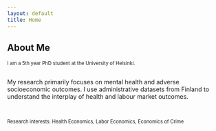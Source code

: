 ```yaml
---
layout: default
title: Home
---
```


## About Me
<p align="justify" style="font-size:80%;"> I am a 5th year PhD student at the University of Helsinki.   <br/>
<br/>  
  
My research primarily focuses on mental health and adverse socioeconomic outcomes. I use administrative datasets from Finland to understand the interplay of health and labour market outcomes. <br/> 

 <br/>


<p align="justify" style="font-size:80%;">
Research interests: Health Economics, Labor Economics, Economics of Crime
  
</p>
